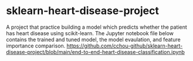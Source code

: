 # sklearn-heart-disease-project

A project that practice building a model which predicts whether the patient has heart disease using scikit-learn.
The Jupyter notebook file below contains the trained and tuned model, the model evaulation, and feature importance comparison.
https://github.com/cchou-github/sklearn-heart-disease-project/blob/main/end-to-end-heart-disease-classification.ipynb

